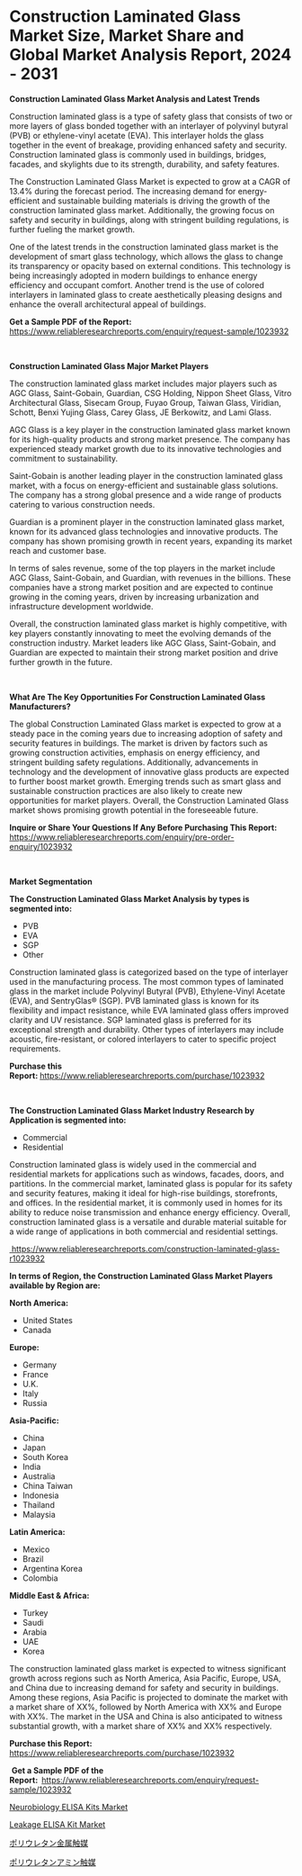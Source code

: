 <p><h1>Construction Laminated Glass Market Size, Market Share and Global Market Analysis Report, 2024 - 2031</h1></p><p><strong>Construction Laminated Glass Market Analysis and Latest Trends</strong></p>
<p><p>Construction laminated glass is a type of safety glass that consists of two or more layers of glass bonded together with an interlayer of polyvinyl butyral (PVB) or ethylene-vinyl acetate (EVA). This interlayer holds the glass together in the event of breakage, providing enhanced safety and security. Construction laminated glass is commonly used in buildings, bridges, facades, and skylights due to its strength, durability, and safety features.</p><p>The Construction Laminated Glass Market is expected to grow at a CAGR of 13.4% during the forecast period. The increasing demand for energy-efficient and sustainable building materials is driving the growth of the construction laminated glass market. Additionally, the growing focus on safety and security in buildings, along with stringent building regulations, is further fueling the market growth.</p><p>One of the latest trends in the construction laminated glass market is the development of smart glass technology, which allows the glass to change its transparency or opacity based on external conditions. This technology is being increasingly adopted in modern buildings to enhance energy efficiency and occupant comfort. Another trend is the use of colored interlayers in laminated glass to create aesthetically pleasing designs and enhance the overall architectural appeal of buildings.</p></p>
<p><strong>Get a Sample PDF of the Report:&nbsp;</strong> <a href="https://www.reliableresearchreports.com/enquiry/request-sample/1023932">https://www.reliableresearchreports.com/enquiry/request-sample/1023932</a></p>
<p>&nbsp;</p>
<p><strong>Construction Laminated Glass Major Market Players</strong></p>
<p><p>The construction laminated glass market includes major players such as AGC Glass, Saint-Gobain, Guardian, CSG Holding, Nippon Sheet Glass, Vitro Architectural Glass, Sisecam Group, Fuyao Group, Taiwan Glass, Viridian, Schott, Benxi Yujing Glass, Carey Glass, JE Berkowitz, and Lami Glass. </p><p>AGC Glass is a key player in the construction laminated glass market known for its high-quality products and strong market presence. The company has experienced steady market growth due to its innovative technologies and commitment to sustainability. </p><p>Saint-Gobain is another leading player in the construction laminated glass market, with a focus on energy-efficient and sustainable glass solutions. The company has a strong global presence and a wide range of products catering to various construction needs.</p><p>Guardian is a prominent player in the construction laminated glass market, known for its advanced glass technologies and innovative products. The company has shown promising growth in recent years, expanding its market reach and customer base.</p><p>In terms of sales revenue, some of the top players in the market include AGC Glass, Saint-Gobain, and Guardian, with revenues in the billions. These companies have a strong market position and are expected to continue growing in the coming years, driven by increasing urbanization and infrastructure development worldwide.</p><p>Overall, the construction laminated glass market is highly competitive, with key players constantly innovating to meet the evolving demands of the construction industry. Market leaders like AGC Glass, Saint-Gobain, and Guardian are expected to maintain their strong market position and drive further growth in the future.</p></p>
<p>&nbsp;</p>
<p><strong>What Are The Key Opportunities For Construction Laminated Glass Manufacturers?</strong></p>
<p><p>The global Construction Laminated Glass market is expected to grow at a steady pace in the coming years due to increasing adoption of safety and security features in buildings. The market is driven by factors such as growing construction activities, emphasis on energy efficiency, and stringent building safety regulations. Additionally, advancements in technology and the development of innovative glass products are expected to further boost market growth. Emerging trends such as smart glass and sustainable construction practices are also likely to create new opportunities for market players. Overall, the Construction Laminated Glass market shows promising growth potential in the foreseeable future.</p></p>
<p><strong>Inquire or Share Your Questions If Any Before Purchasing This Report:</strong> <a href="https://www.reliableresearchreports.com/enquiry/pre-order-enquiry/1023932">https://www.reliableresearchreports.com/enquiry/pre-order-enquiry/1023932</a></p>
<p>&nbsp;</p>
<p><strong>Market Segmentation</strong></p>
<p><strong>The Construction Laminated Glass Market Analysis by types is segmented into:</strong></p>
<p><ul><li>PVB</li><li>EVA</li><li>SGP</li><li>Other</li></ul></p>
<p><p>Construction laminated glass is categorized based on the type of interlayer used in the manufacturing process. The most common types of laminated glass in the market include Polyvinyl Butyral (PVB), Ethylene-Vinyl Acetate (EVA), and SentryGlas® (SGP). PVB laminated glass is known for its flexibility and impact resistance, while EVA laminated glass offers improved clarity and UV resistance. SGP laminated glass is preferred for its exceptional strength and durability. Other types of interlayers may include acoustic, fire-resistant, or colored interlayers to cater to specific project requirements.</p></p>
<p><strong>Purchase this Report:&nbsp;</strong><a href="https://www.reliableresearchreports.com/purchase/1023932">https://www.reliableresearchreports.com/purchase/1023932</a></p>
<p>&nbsp;</p>
<p><strong>The Construction Laminated Glass Market Industry Research by Application is segmented into:</strong></p>
<p><ul><li>Commercial</li><li>Residential</li></ul></p>
<p><p>Construction laminated glass is widely used in the commercial and residential markets for applications such as windows, facades, doors, and partitions. In the commercial market, laminated glass is popular for its safety and security features, making it ideal for high-rise buildings, storefronts, and offices. In the residential market, it is commonly used in homes for its ability to reduce noise transmission and enhance energy efficiency. Overall, construction laminated glass is a versatile and durable material suitable for a wide range of applications in both commercial and residential settings.</p></p>
<p><a href="https://www.reliableresearchreports.com/construction-laminated-glass-r1023932">&nbsp;https://www.reliableresearchreports.com/construction-laminated-glass-r1023932</a></p>
<p><strong>In terms of Region, the Construction Laminated Glass Market Players available by Region are:</strong></p>
<p>
    <p> <strong> North America: </strong>
        <ul>
            <li>United States</li>
            <li>Canada</li>
        </ul>
        </p> 
    <p> <strong> Europe: </strong>
        <ul>
            <li>Germany</li>
            <li>France</li>
            <li>U.K.</li>
            <li>Italy</li>
            <li>Russia</li>
        </ul>
        </p> 
    <p> <strong> Asia-Pacific: </strong>
        <ul>
            <li>China</li>
            <li>Japan</li>
            <li>South Korea</li>
            <li>India</li>
            <li>Australia</li>
            <li>China Taiwan</li>
            <li>Indonesia</li>
            <li>Thailand</li>
            <li>Malaysia</li>
        </ul>
        </p> 
    <p> <strong> Latin America: </strong>
        <ul>
            <li>Mexico</li>
            <li>Brazil</li>
            <li>Argentina Korea</li>
            <li>Colombia</li>
        </ul>
        </p> 
    <p> <strong> Middle East & Africa: </strong>
        <ul>
            <li>Turkey</li>
            <li>Saudi</li>
            <li>Arabia</li>
            <li>UAE</li>
            <li>Korea</li>
        </ul>
    </p>
    </p>
<p><p>The construction laminated glass market is expected to witness significant growth across regions such as North America, Asia Pacific, Europe, USA, and China due to increasing demand for safety and security in buildings. Among these regions, Asia Pacific is projected to dominate the market with a market share of XX%, followed by North America with XX% and Europe with XX%. The market in the USA and China is also anticipated to witness substantial growth, with a market share of XX% and XX% respectively.</p></p>
<p><strong>Purchase this Report: </strong><a href="https://www.reliableresearchreports.com/purchase/1023932">https://www.reliableresearchreports.com/purchase/1023932</a></p>
<p>&nbsp;<strong>Get a Sample PDF of the Report:&nbsp;&nbsp;</strong><a href="https://www.reliableresearchreports.com/enquiry/request-sample/1023932">https://www.reliableresearchreports.com/enquiry/request-sample/1023932</a></p>
<p><strong></strong></p>
<p><p><a href="https://github.com/nafiafirdania/Market-Research-Report-List-1/blob/main/neurobiology-elisa-kits-market.md">Neurobiology ELISA Kits Market</a></p><p><a href="https://github.com/kulaberyasin52/Market-Research-Report-List-1/blob/main/leakage-elisa-kit-market.md">Leakage ELISA Kit Market</a></p><p><a href="https://github.com/MacyOrn/Market-Research-Report-List-1/blob/main/1644241176127.md">ポリウレタン金属触媒</a></p><p><a href="https://github.com/charm854/Market-Research-Report-List-2/blob/main/2747789176126.md">ポリウレタンアミン触媒</a></p></p>